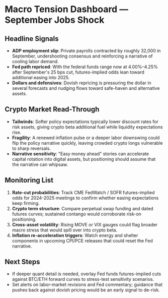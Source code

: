 # Macro Tension Dashboard — September Jobs Shock

## Headline Signals
- **ADP employment slip**: Private payrolls contracted by roughly 32,000 in September, undershooting consensus and reinforcing a narrative of cooling labor demand.
- **Fed path repriced**: With the federal funds range now at 4.00%–4.25% after September's 25 bps cut, futures-implied odds lean toward additional easing into 2025.
- **Dollars and defensives**: Dovish repricing is pressuring the dollar in several forecasts and nudging flows toward safe-haven and alternative assets.

## Crypto Market Read-Through
- **Tailwinds**: Softer policy expectations typically lower discount rates for risk assets, giving crypto beta additional fuel while liquidity expectations rise.
- **Fragility**: A renewed inflation pulse or a deeper labor downswing could flip the policy narrative quickly, leaving crowded crypto longs vulnerable to sharp reversals.
- **Narrative sensitivity**: "Easy money ahead" stories can accelerate capital rotation into digital assets, but positioning should assume that the narrative can whipsaw.

## Monitoring List
1. **Rate-cut probabilities**: Track CME FedWatch / SOFR futures-implied odds for 2024-2025 meetings to confirm whether easing expectations keep firming.
2. **Crypto term structure**: Compare perpetual swap funding and dated futures curves; sustained contango would corroborate risk-on positioning.
3. **Cross-asset volatility**: Rising MOVE or VIX gauges could flag broader macro stress that would spill over into crypto beta.
4. **Inflation re-acceleration triggers**: Watch energy and shelter components in upcoming CPI/PCE releases that could reset the Fed narrative.

## Next Steps
- If deeper quant detail is needed, overlay Fed funds futures-implied cuts against BTC/ETH forward curves to stress-test sensitivity scenarios.
- Set alerts on labor-market revisions and Fed commentary; guidance that pushes back against dovish pricing would be an early signal to de-risk.
